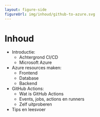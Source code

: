 ```yaml
---
layout: figure-side
figureUrl: img/inhoud/github-to-azure.svg
---
```


# Inhoud

- Introductie:
  - Achtergrond CI/CD
  - Microsoft Azure
- Azure resources maken:
  - Frontend
  - Database
  - Backend
- GitHub Actions:
  - Wat is GitHub Actions
  - Events, jobs, actions en runners
  - Zelf uitproberen
- Tips en leesvoer
